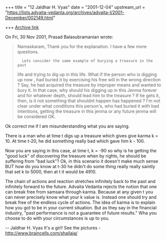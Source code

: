 +++
title = "12 Jaldhar H. Vyas"
date = "2001-12-04"
upstream_url = "https://lists.advaita-vedanta.org/archives/advaita-l/2001-December/002149.html"

+++
[Archive link](https://lists.advaita-vedanta.org/archives/advaita-l/2001-December/002149.html)

On Fri, 30 Nov 2001, Prasad Balasubramanian wrote:

> Namaskaram,
>       Thank you for the explanation. I have a few more questions.
>
>       Lets consider the same example of burying a treasure in the past
> life and trying to dig up in this life. What if the person who is
> digging up now , had buried it by exercising his free will in the wrong
> direction ?  Say, he had acquired the treasure by improper means and
> wanted to bury it. In that case, why should his digging up in this Jenma
> forever and for whatever depth, should lead him to the treasure ? If he
> gets it, then, is it not something that shouldnt happen has happened ?
> I'm not clear under what conditions this person's, who had buried it
> with bad intentions, getting the treasure in this jenma or any future
> jenma will be considered OK.
>

Ok correct me if I am misunderstanding what you are saying.

There is a man who at time t digs up a treasure which gives give karma k
= 10.  At time t-20, he did something really bad which gave him k - 100.

Now you are saying in this case, at time t, k = -90 so why is he getting
the "good luck" of discovering the treasure when by rights, he should be
suffering from "bad luck"?  Ok, in this scenario it doesn't make much
sense BUT how do you know at t-30 he didn't do some thing really
really saintly that set k to 5000, then at t it would be 4910.

The chain of actions and reaction stretches infinitely back to the past
and infinitely forward to the future.  Advaita Vedanta rejects the notion
that one can break free from samsara through karma.  Because at any given
t you can never precisely know what your k value is.  Instead one should
try and break free of the endless cycle of actions.  The idea of karma is
to explain how you got to be in your current situation.  But as they say
in the financial industry, "past performance is not a guarantee of future
results."  Wha you choose to do with your circumstances is up to you.

--
Jaldhar H. Vyas <jaldhar at braincells.com>
It's a girl! See the pictures - http://www.braincells.com/shailaja/

